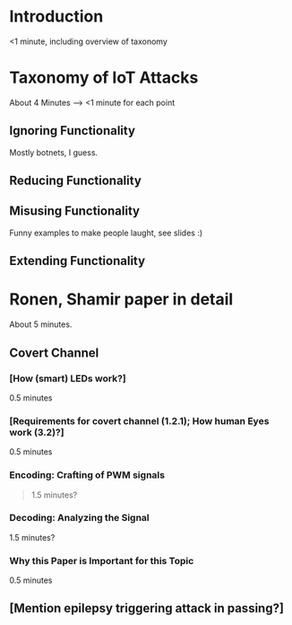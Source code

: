# Introduction
<1 minute, including overview of taxonomy

# Taxonomy of IoT Attacks
About 4 Minutes --> <1 minute for each point

## Ignoring Functionality
Mostly botnets, I guess.

## Reducing Functionality

## Misusing Functionality
Funny examples to make people laught, see slides :)

## Extending Functionality

# Ronen, Shamir paper in detail
About 5 minutes.

## Covert Channel

### [How (smart) LEDs work?]
0.5 minutes

### [Requirements for covert channel (1.2.1); How human Eyes work (3.2)?]
0.5 minutes

### Encoding: Crafting of PWM signals
>1.5 minutes?

### Decoding: Analyzing the Signal
1.5 minutes?

### Why this Paper is Important for this Topic
0.5 minutes

## [Mention epilepsy triggering attack in passing?]

